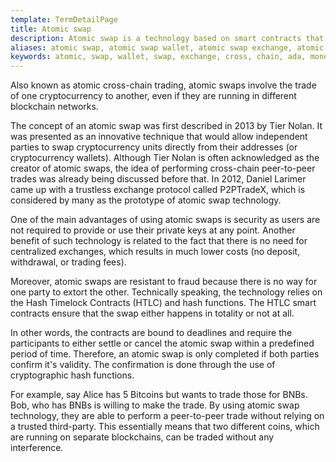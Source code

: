 ```yaml
---
template: TermDetailPage
title: Atomic swap
description: Atomic swap is a technology based on smart contracts that enables the exchange of different cryptocurrencies without the need for a centralized market or other intermediaries.
aliases: atomic swap, atomic swap wallet​, atomic swap exchange​, atomic cross chain swaps​, atomic cryptocurrency exchange​, atomic swap crypto​, c++ atomic swap​, atomic wallet​, monero atomic swap​, what is an atomic swap​, atomic swap dex, best crypto trading robots
keywords: atomic, swap, wallet, swap, exchange, cross, chain, ada, monero
---
```


Also known as atomic cross-chain trading, atomic swaps involve the trade of one cryptocurrency to another, even if they are running in different blockchain networks. 

The concept of an atomic swap was first described in 2013 by Tier Nolan. It was presented as an innovative technique that would allow independent parties to swap cryptocurrency units directly from their addresses (or cryptocurrency wallets). Although Tier Nolan is often acknowledged as the creator of atomic swaps, the idea of performing cross-chain peer-to-peer trades was already being discussed before that. In 2012, Daniel Larimer came up with a trustless exchange protocol called P2PTradeX, which is considered by many as the prototype of atomic swap technology.

One of the main advantages of using atomic swaps is security as users are not required to provide or use their private keys at any point. Another benefit of such technology is related to the fact that there is no need for centralized exchanges, which results in much lower costs (no deposit, withdrawal, or trading fees).

Moreover, atomic swaps are resistant to fraud because there is no way for one party to extort the other. Technically speaking, the technology relies on the Hash Timelock Contracts (HTLC) and hash functions. The HTLC smart contracts ensure that the swap either happens in totality or not at all. 

In other words, the contracts are bound to deadlines and require the participants to either settle or cancel the atomic swap within a predefined period of time. Therefore, an atomic swap is only completed if both parties confirm it's validity. The confirmation is done through the use of cryptographic hash functions.

For example, say Alice has 5 Bitcoins but wants to trade those for BNBs. Bob, who has BNBs is willing to make the trade. By using atomic swap technology, they are able to perform a peer-to-peer trade without relying on a trusted third-party. This essentially means that two different coins, which are running on separate blockchains, can be traded without any interference.